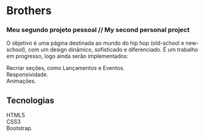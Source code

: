 # Brothers
### Meu segundo projeto pessoal // My second personal project

O objetivo é uma página destinada ao mundo do hip hop (old-school e new-school), com um design dinâmico, sofisticado e diferenciado.
É um trabalho em progresso, logo ainda serão implementados:

Recriar seções, como Lançamentos e Eventos.<br>
Responsividade.<br>
Animações.

## Tecnologias
HTML5<br>
CSS3<br>
Bootstrap.

